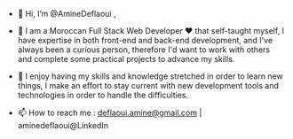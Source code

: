 - 👋 Hi, I’m @AmineDeflaoui ,
- 👀 I am a Moroccan Full Stack Web Developer ❤ that self-taught myself, I have expertise in both front-end and back-end development,
and I've always been a curious person, therefore I'd want to work with others and complete some practical projects to advance my skills.

- 🌱 I enjoy having my skills and knowledge stretched in order to learn new things,
I make an effort to stay current with new development tools and technologies in order to handle the difficulties.

- 📫 How to reach me : deflaoui.amine@gmail.com | aminedeflaoui@LinkedIn

<!---
AmineDeflaoui/AmineDeflaoui is a ✨ special ✨ repository because its `README.md` (this file) appears on your GitHub profile.
You can click the Preview link to take a look at your changes.
--->
